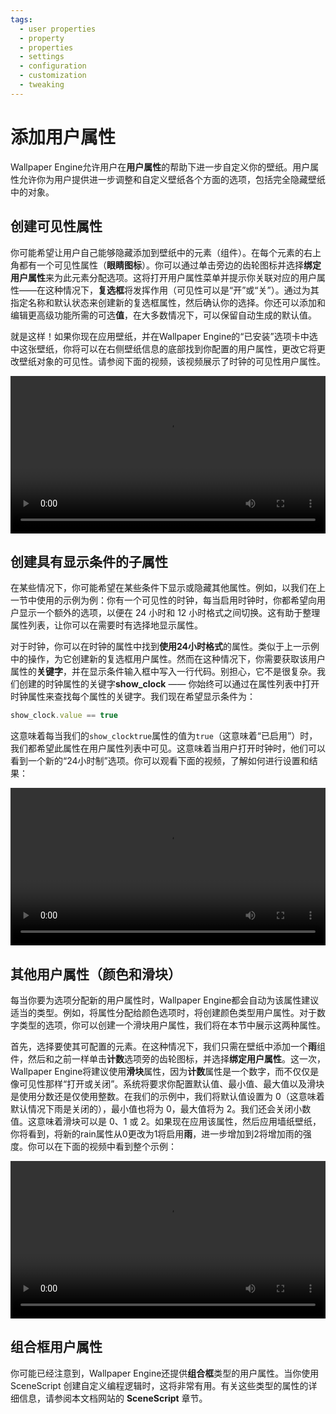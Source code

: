 ```yaml
---
tags:
  - user properties
  - property
  - properties
  - settings
  - configuration
  - customization
  - tweaking
---
```

# 添加用户属性

Wallpaper Engine允许用户在**用户属性**的帮助下进一步自定义你的壁纸。用户属性允许你为用户提供进一步调整和自定义壁纸各个方面的选项，包括完全隐藏壁纸中的对象。

## 创建可见性属性

你可能希望让用户自己能够隐藏添加到壁纸中的元素（组件）。在每个元素的右上角都有一个可见性属性（**眼睛图标**）。你可以通过单击旁边的齿轮图标并选择**绑定用户属性**来为此元素分配选项。这将打开用户属性菜单并提示你关联对应的用户属性——在这种情况下，**复选框**将发挥作用（可见性可以是“开”或“关”）。通过为其指定名称和默认状态来创建新的复选框属性，然后确认你的选择。你还可以添加和编辑更高级功能所需的可选**值**，在大多数情况下，可以保留自动生成的默认值。

就是这样！如果你现在应用壁纸，并在Wallpaper Engine的“已安装”选项卡中选中这张壁纸，你将可以在右侧壁纸信息的底部找到你配置的用户属性，更改它将更改壁纸对象的可见性。请参阅下面的视频，该视频展示了时钟的可见性用户属性。

<video width="100%" controls>
  <source :src="$withBase('/videos/visibility_property.mp4')" type="video/mp4">
  Your browser does not support the video tag.
</video>

## 创建具有显示条件的子属性

在某些情况下，你可能希望在某些条件下显示或隐藏其他属性。例如，以我们在上一节中使用的示例为例：你有一个可见性的时钟，每当启用时钟时，你都希望向用户显示一个额外的选项，以便在 24 小时和 12 小时格式之间切换。这有助于整理属性列表，让你可以在需要时有选择地显示属性。

对于时钟，你可以在时钟的属性中找到**使用24小时格式**的属性。类似于上一示例中的操作，为它创建新的复选框用户属性。然而在这种情况下，你需要获取该用户属性的**关键字**，并在显示条件输入框中写入一行代码。别担心，它不是很复杂。我们创建的时钟属性的关键字**show_clock** —— 你始终可以通过在属性列表中打开时钟属性来查找每个属性的关键字。我们现在希望显示条件为：

```js
show_clock.value == true
```

这意味着每当我们的`show_clocktrue`属性的值为`true`（这意味着“已启用”）时，我们都希望此属性在用户属性列表中可见。这意味着当用户打开时钟时，他们可以看到一个新的“24小时制”选项。你可以观看下面的视频，了解如何进行设置和结果：

<video width="100%" controls>
  <source :src="$withBase('/videos/display_condition.mp4')" type="video/mp4">
  Your browser does not support the video tag.
</video>

## 其他用户属性（颜色和滑块）

每当你要为选项分配新的用户属性时，Wallpaper Engine都会自动为该属性建议适当的类型。例如，将属性分配给颜色选项时，将创建颜色类型用户属性。对于数字类型的选项，你可以创建一个滑块用户属性，我们将在本节中展示这两种属性。

首先，选择要使其可配置的元素。在这种情况下，我们只需在壁纸中添加一个**雨**组件，然后和之前一样单击**计数**选项旁的齿轮图标，并选择**绑定用户属性**。这一次，Wallpaper Engine将建议使用**滑块**属性，因为**计数**属性是一个数字，而不仅仅是像可见性那样“打开或关闭”。系统将要求你配置默认值、最小值、最大值以及滑块是使用分数还是仅使用整数。在我们的示例中，我们将默认值设置为 0（这意味着默认情况下雨是关闭的），最小值也将为 0，最大值将为 2。我们还会关闭小数值。这意味着滑块可以是 0、1 或 2。如果现在应用该属性，然后应用墙纸壁纸，你将看到，将新的rain属性从0更改为1将启用**雨**，进一步增加到2将增加雨的强度。你可以在下面的视频中看到整个示例：

<video width="100%" controls>
  <source :src="$withBase('/videos/slider_property.mp4')" type="video/mp4">
  Your browser does not support the video tag.
</video>

## 组合框用户属性

你可能已经注意到，Wallpaper Engine还提供**组合框**类型的用户属性。当你使用 SceneScript 创建自定义编程逻辑时，这将非常有用。有关这些类型的属性的详细信息，请参阅本文档网站的 **SceneScript** 章节。